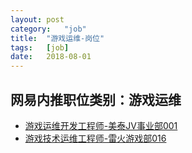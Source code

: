 ```yaml
---
layout:	post
category:	"job"
title:	"游戏运维-岗位"
tags:	[job]
date:	2018-08-01
---
```

## 网易内推职位类别：游戏运维
- [游戏运维开发工程师-美泰JV事业部001](http://bole.netease.com/position/h5/detail.do?id=12361&rcode=D1O21582aT)
- [游戏技术运维工程师-雷火游戏部016](http://bole.netease.com/position/h5/detail.do?id=1480&rcode=D1O21582aT)
